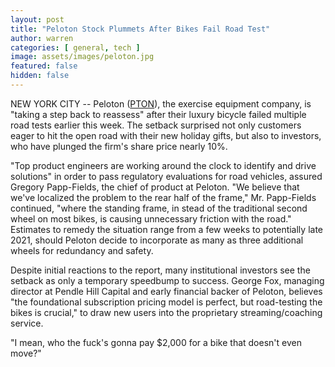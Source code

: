 ```yaml
---
layout: post
title: "Peloton Stock Plummets After Bikes Fail Road Test"
author: warren
categories: [ general, tech ]
image: assets/images/peloton.jpg
featured: false
hidden: false
---
```


NEW YORK CITY -- Peloton ([PTON](https://finance.yahoo.com/quote/PTON)), the exercise equipment company, is "taking a step back to reassess" after their luxury bicycle failed multiple road tests earlier this week. The setback surprised not only customers eager to hit the open road with their new holiday gifts, but also to investors, who have plunged the firm's share price nearly 10%. 

"Top product engineers are working around the clock to identify and drive solutions" in order to pass regulatory evaluations for road vehicles, assured Gregory Papp-Fields, the chief of product at Peloton. "We believe that we've localized the problem to the rear half of the frame," Mr. Papp-Fields continued, "where the standing frame, in stead of the traditional second wheel on most bikes, is causing unnecessary friction with the road." Estimates to remedy the situation range from a few weeks to potentially late 2021, should Peloton decide to incorporate as many as three additional wheels for redundancy and safety.

Despite initial reactions to the report, many institutional investors see the setback as only a temporary speedbump to success. George Fox, managing director at Pendle Hill Capital and early financial backer of Peloton, believes "the foundational subscription pricing model is perfect, but road-testing the bikes is crucial," to draw new users into the proprietary streaming/coaching service.

"I mean, who the fuck's gonna pay $2,000 for a bike that doesn't even move?"
